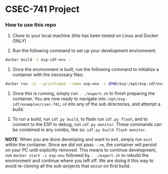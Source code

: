 # CSEC-741 Project

### How to use this repo

1. Clone to your local machine (this has been tested on Linux and Docker ONLY)

1. Run the following command to set up your development environment:

```bash
docker build -t esp-idf-env .
```

1. Once the environment is built, run the following command to initialize a container with the necessary files:

```bash
docker run -it --privileged --name esp-env -v $PWD/esp:/opt/esp-idf/examples/csec-741 esp-idf-env
```

1. Once this is running, simply run `. ./export.sh` to finish preparing the container. You are now ready to navigate into `/opt/esp-idf/examples/csec-741`, `cd` into any of the sub directories, and attempt a build.

1. To run a build, run `idf.py build`, to flash run `idf.py flash`, and to connect to the ESP to debug, run `idf.py monitor`. These commands can be combined in any combo, like so: `idf.py build flash monitor`.

**NOTE**: When you are done developing and want to exit, simply run `exit` within the container. Since we did not pass `--rm`, the container will persist on your PC until explicitly removed. This means to continue development, run `docker start -i esp-env` followed by `. ./export.sh` to rebuild the environment and continue where you left off. We are doing it this way to avoid re-cloning all the sub-projects that occur on first build.
